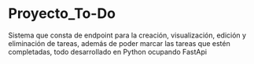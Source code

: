 # Proyecto_To-Do
Sistema que consta de endpoint para la creación, visualización, edición y eliminación de tareas, además de poder marcar las tareas que estén completadas, todo desarrollado en Python ocupando FastApi
